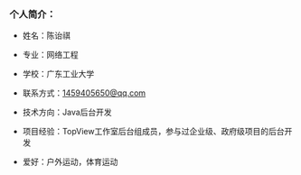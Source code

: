 ### 个人简介：

+ 姓名：陈诒祺

+ 专业：网络工程

+ 学校：广东工业大学

+ 联系方式：1459405650@qq.com

+ 技术方向：Java后台开发

+ 项目经验：TopView工作室后台组成员，参与过企业级、政府级项目的后台开发

+ 爱好：户外运动，体育运动

<!--
**EricChanXO/EricChanXO** is a ✨ _special_ ✨ repository because its `README.md` (this file) appears on your GitHub profile.

Here are some ideas to get you started:

- 🔭 I’m currently working on ...
- 🌱 I’m currently learning ...
- 👯 I’m looking to collaborate on ...
- 🤔 I’m looking for help with ...
- 💬 Ask me about ...
- 📫 How to reach me: ...
- 😄 Pronouns: ...
- ⚡ Fun fact: ...
-->
